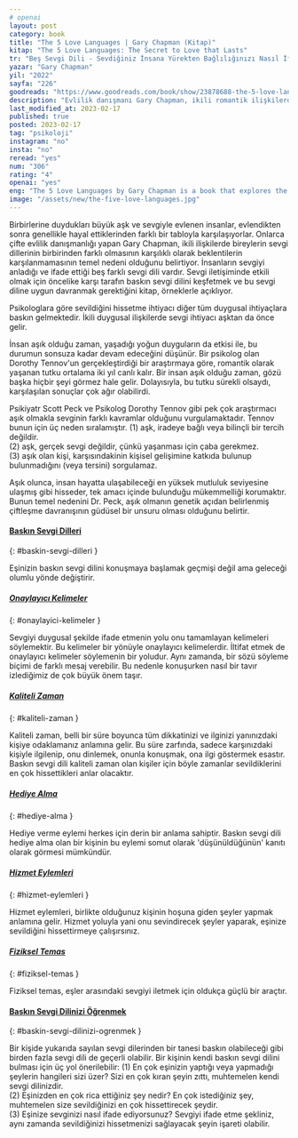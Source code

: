 ```yaml
---
# openai
layout: post
category: book
title: "The 5 Love Languages | Gary Chapman (Kitap)"
kitap: "The 5 Love Languages: The Secret to Love that Lasts"
tr: "Beş Sevgi Dili - Sevdiğiniz İnsana Yürekten Bağlılığınızı Nasıl İfade Edersiniz"
yazar: "Gary Chapman"
yil: "2022"
sayfa: "226"
goodreads: "https://www.goodreads.com/book/show/23878688-the-5-love-languages"
description: "Evlilik danışmanı Gary Chapman, ikili romantik ilişkilerde insanların sevgiyi anladığı ve ifade ettiği beş farklı sevgi dilinin bulunduğunu anlatıyor. Bunlar, onaylayıcı kelimeler, kaliteli zaman, hediye alma, hizmet eylemleri, fiziksel temastır."
last_modified_at: 2023-02-17
published: true
posted: 2023-02-17
tag: "psikoloji"
instagram: "no"
insta: "no"
reread: "yes"
num: "306"
rating: "4"
openai: "yes"
eng: "The 5 Love Languages by Gary Chapman is a book that explores the different ways in which people give and receive love. The author suggests that each person has a unique 'love language' and that understanding your own and your partner's love language can improve communication and strengthen relationships. The book identifies five love languages: Words of affirmation, quality time, receiving gifts, acts of service, and physical touch. Chapman provides practical examples and exercises to help readers discover their love language and that of their partner, and offers guidance on how to communicate and express love effectively in each language."
image: "/assets/new/the-five-love-languages.jpg"
---
```


Birbirlerine duydukları büyük aşk ve sevgiyle evlenen insanlar, evlendikten sonra genellikle hayal ettiklerinden farklı bir tabloyla karşılaşıyorlar. Onlarca çifte evlilik danışmanlığı yapan Gary Chapman, ikili ilişkilerde bireylerin sevgi dillerinin birbirinden farklı olmasının karşılıklı olarak beklentilerin karşılanmamasının temel nedeni olduğunu belirtiyor. İnsanların sevgiyi anladığı ve ifade ettiği beş farklı sevgi dili vardır. Sevgi iletişiminde etkili olmak için öncelike karşı tarafın baskın sevgi dilini keşfetmek ve bu sevgi diline uygun davranmak gerektiğini kitap, örneklerle açıklıyor. 

Psikologlara göre sevildiğini hissetme ihtiyacı diğer tüm duygusal ihtiyaçlara baskın gelmektedir. İkili duygusal ilişkilerde sevgi ihtiyacı aşktan da önce gelir. 

İnsan aşık olduğu zaman, yaşadığı yoğun duyguların da etkisi ile, bu durumun sonsuza kadar devam edeceğini düşünür. Bir psikolog olan Dorothy Tennov'un gerçekleştirdiği bir araştırmaya göre, romantik olarak yaşanan tutku ortalama iki yıl canlı kalır. Bir insan aşık olduğu zaman, gözü başka hiçbir şeyi görmez hale gelir. Dolayısıyla, bu tutku sürekli olsaydı, karşılaşılan sonuçlar çok ağır olabilirdi.

Psikiyatr Scott Peck ve Psikolog Dorothy Tennov gibi pek çok araştırmacı aşık olmakla sevginin farklı kavramlar olduğunu vurgulamaktadır. Tennov bunun için üç neden sıralamıştır. 
	(1) aşk, iradeye bağlı veya bilinçli bir tercih değildir.  
	(2) aşk, gerçek sevgi değildir, çünkü yaşanması için çaba gerekmez.  
	(3) aşık olan kişi, karşısındakinin kişisel gelişimine katkıda bulunup bulunmadığını (veya tersini) sorgulamaz. 

Aşık olunca, insan hayatta ulaşabileceği en yüksek mutluluk seviyesine ulaşmış gibi hisseder, tek amacı içinde bulunduğu mükemmelliği korumaktır. Bunun temel nedenini Dr. Peck, aşık olmanın genetik açıdan belirlenmiş çiftleşme davranışının güdüsel bir unsuru olması olduğunu belirtir.

#### [Baskın Sevgi Dilleri](#baskin-sevgi-dilleri)
{: #baskin-sevgi-dilleri }

Eşinizin baskın sevgi dilini konuşmaya başlamak geçmişi değil ama geleceği olumlu yönde değiştirir.

##### [Onaylayıcı Kelimeler](#onaylayici-kelimeler)
{: #onaylayici-kelimeler }

Sevgiyi duygusal şekilde ifade etmenin yolu onu tamamlayan kelimeleri söylemektir. Bu kelimeler bir yönüyle onaylayıcı kelimelerdir. İltifat etmek de onaylayıcı kelimeler söylemenin bir yoludur. Aynı zamanda, bir  sözü söyleme biçimi de farklı mesaj verebilir. Bu nedenle konuşurken nasıl bir tavır izlediğimiz de çok büyük önem taşır.

##### [Kaliteli Zaman](#kaliteli-zaman)
{: #kaliteli-zaman }

Kaliteli zaman, belli bir süre boyunca tüm dikkatinizi ve ilginizi yanınızdaki kişiye odaklamanız anlamına gelir. Bu süre zarfında, sadece karşınızdaki kişiyle ilgilenip, onu dinlemek, onunla konuşmak, ona ilgi göstermek esastır. Baskın sevgi dili kaliteli zaman olan kişiler için böyle zamanlar sevildiklerini en çok hissettikleri anlar olacaktır. 

##### [Hediye Alma](#hediye-alma)
{: #hediye-alma }

Hediye verme eylemi herkes için derin bir anlama sahiptir. Baskın sevgi dili hediye alma olan bir kişinin bu eylemi somut olarak 'düşünüldüğünün' kanıtı olarak görmesi mümkündür. 

##### [Hizmet Eylemleri](#hizmet-eylemleri)
{: #hizmet-eylemleri }

Hizmet eylemleri, birlikte olduğunuz kişinin hoşuna giden şeyler yapmak anlamına gelir. Hizmet yoluyla yani onu sevindirecek şeyler yaparak, eşinize sevildiğini hissettirmeye çalışırsınız. 

##### [Fiziksel Temas](#fiziksel-temas)
{: #fiziksel-temas }

Fiziksel temas, eşler arasındaki sevgiyi iletmek için oldukça güçlü bir araçtır. 

#### [Baskın Sevgi Dilinizi Öğrenmek](#baskin-sevgi-dilinizi-ogrenmek)
{: #baskin-sevgi-dilinizi-ogrenmek }

Bir kişide yukarıda sayılan sevgi dilerinden bir tanesi baskın olabileceği gibi birden fazla sevgi dili de geçerli olabilir. Bir kişinin kendi baskın sevgi dilini bulması için üç yol önerilebilir:
	(1) En çok eşinizin yaptığı veya yapmadığı şeylerin hangileri sizi üzer? Sizi en çok kıran şeyin zıttı, muhtemelen kendi sevgi dilinizdir.  
	(2) Eşinizden en çok rica ettiğiniz şey nedir? En çok istediğiniz şey, muhtemelen size sevildiğinizi en çok hissettirecek şeydir.  
	(3) Eşinize sevginizi nasıl ifade ediyorsunuz? Sevgiyi ifade etme şekliniz, aynı zamanda sevildiğinizi hissetmenizi sağlayacak şeyin işareti olabilir.  

